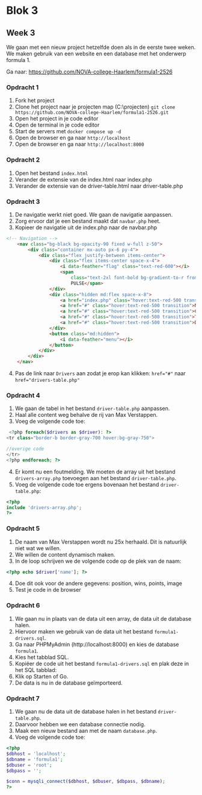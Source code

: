 # Blok 3

## Week 3

We gaan met een nieuw project hetzelfde doen als in de eerste twee weken. 
We maken gebruik van een website en een database met het onderwerp formula 1.

Ga naar: https://github.com/NOVA-college-Haarlem/formula1-2526

### Opdracht 1

1. Fork het project
2. Clone het project naar je projecten map (C:\projecten) `git clone https://github.com/NOVA-college-Haarlem/formula1-2526.git`
3. Open het project in je code editor
4. Open de terminal in je code editor
5. Start de servers met `docker compose up -d`
6. Open de browser en ga naar `http://localhost`
7. Open de browser en ga naar `http://localhost:8000`

### Opdracht 2

1. Open het bestand `index.html`
2. Verander de extensie van de index.html naar index.php
3. Verander de extensie van de driver-table.html naar driver-table.php


### Opdracht 3
1. De navigatie werkt niet goed. We gaan de navigatie aanpassen.
2. Zorg ervoor dat je een bestand maakt dat `navbar.php` heet.
3. Kopieer de navigatie uit de index.php naar de navbar.php
```html
<!-- Navigation -->
    <nav class="bg-black bg-opacity-90 fixed w-full z-50">
        <div class="container mx-auto px-6 py-4">
            <div class="flex justify-between items-center">
                <div class="flex items-center space-x-4">
                    <i data-feather="flag" class="text-red-600"></i>
                    <span
                        class="text-2xl font-bold bg-gradient-to-r from-red-600 to-red-400 bg-clip-text text-transparent">F1
                        PULSE</span>
                </div>
                <div class="hidden md:flex space-x-8">
                    <a href="index.php" class="hover:text-red-500 transition">Home</a>
                    <a href="#" class="hover:text-red-500 transition">News</a>
                    <a href="#" class="hover:text-red-500 transition">Calendar</a>
                    <a href="#" class="hover:text-red-500 transition">Teams</a>
                    <a href="#" class="hover:text-red-500 transition">Drivers</a>
                </div>
                <button class="md:hidden">
                    <i data-feather="menu"></i>
                </button>
            </div>
        </div>
    </nav>
```
4. Pas de link naar `Drivers` aan zodat je erop kan klikken: `href="#"` naar `href="drivers-table.php"`

### Opdracht 4
1. We gaan de tabel in het bestand `driver-table.php` aanpassen.
2. Haal alle content weg behalve de rij van Max Verstappen.
3. Voeg de volgende code toe:
```php
 <?php foreach($drivers as $driver): ?>
<tr class="border-b border-gray-700 hover:bg-gray-750">

//overige code
</tr>
<?php endforeach; ?>
```
4. Er komt nu een foutmelding. We moeten de array uit het bestand `drivers-array.php` toevoegen aan het bestand `driver-table.php`.
5. Voeg de volgende code toe ergens bovenaan het bestand `driver-table.php`:
```php
<?php
include 'drivers-array.php';
?>
```


### Opdracht 5
1. De naam van Max Verstappen wordt nu 25x herhaald. Dit is natuurlijk niet wat we willen.
2. We willen de content dynamisch maken.
3. In de loop schrijven we de volgende code op de plek van de naam:

```php
<?php echo $driver['name']; ?>
```

4. Doe dit ook voor de andere gegevens: position, wins, points, image
5. Test je code in de browser

### Opdracht 6
1. We gaan nu in plaats van de data uit een array, de data uit de database halen.
2. Hiervoor maken we gebruik van de data uit het bestand `formula1-drivers.sql`.
3. Ga naar PHPMyAdmin (http://localhost:8000) en kies de database `formula1`.
4. Kies het tabblad SQL.
5. Kopiëer de code uit het bestand `formula1-drivers.sql` en plak deze in het SQL tabblad:
6. Klik op Starten of Go.
7. De data is nu in de database geïmporteerd.

### Opdracht 7
1. We gaan nu de data uit de database halen in het bestand `driver-table.php`.
2. Daarvoor hebben we een database connectie nodig.
3. Maak een nieuw bestand aan met de naam `database.php`.
4. Voeg de volgende code toe:
```php
<?php
$dbhost = 'localhost';
$dbname = 'formula1';
$dbuser = 'root';
$dbpass = '';

$conn = mysqli_connect($dbhost, $dbuser, $dbpass, $dbname);
?>







